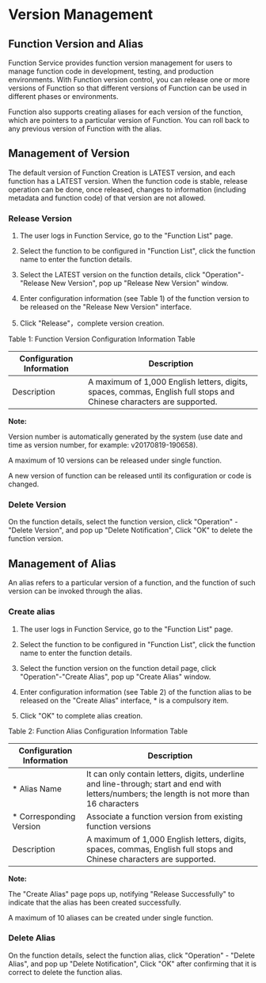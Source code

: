 # Version Management

## Function Version and Alias

 
Function Service provides function version management for users to manage function code in development, testing, and production environments. With Function version control, you can release one or more versions of Function so that different versions of Function can be used in different phases or environments.

 

Function also supports creating aliases for each version of the function, which are pointers to a particular version of Function. You can roll back to any previous version of Function with the alias.

 

## Management of Version

The default version of Function Creation is LATEST version, and each function has a LATEST version. When the function code is stable, release operation can be done, once released, changes to information (including metadata and function code) of that version are not allowed.

### Release Version

 1. The user logs in Function Service, go to the "Function List" page.
 
 2. Select the function to be configured in "Function List", click the function name to enter the function details.
 
 3. Select the LATEST version on the function details, click "Operation"-"Release New Version", pop up "Release New Version" window.
 
 4. Enter configuration information (see Table 1) of the function version to be released on the "Release New Version" interface.
 
 5. Click "Release"，complete version creation.
 
 Table 1: Function Version Configuration Information Table

| Configuration Information | Description                                                       |
| -------- | ---------------------------------------------------------- |
| Description     | A maximum of 1,000 English letters, digits, spaces, commas, English full stops and Chinese characters are supported. |



 **Note:**

Version number is automatically generated by the system (use date and time as version number, for example: v20170819-190658).

A maximum of 10 versions can be released under single function.

A new version of function can be released until its configuration or code is changed.


### Delete Version

On the function details, select the function version, click "Operation" - "Delete Version", and pop up "Delete Notification", Click "OK" to delete the function version.

 

## Management of Alias

An alias refers to a particular version of a function, and the function of such version can be invoked through the alias.

### Create alias

1. The user logs in Function Service, go to the "Function List" page.

2. Select the function to be configured in "Function List", click the function name to enter the function details.

3. Select the function version on the function detail page, click "Operation"-"Create Alias", pop up "Create Alias" window.

4. Enter configuration information (see Table 2) of the function alias to be released on the "Create Alias" interface, * is a compulsory item.

5. Click "OK" to complete alias creation.

Table 2: Function Alias Configuration Information Table

| Configuration Information  | Description                                                         |
| --------- | ------------------------------------------------------------ |
| * Alias Name | It can only contain letters, digits, underline and line-through; start and end with letters/numbers; the length is not more than 16 characters |
| * Corresponding Version |  Associate a function version from existing function versions                                 |
|  Description      | A maximum of 1,000 English letters, digits, spaces, commas, English full stops and Chinese characters are supported.   |




**Note:**

The "Create Alias" page pops up, notifying "Release Successfully" to indicate that the alias has been created successfully.

A maximum of 10 aliases can be created under single function.
 

### Delete Alias

On the function details, select the function alias, click "Operation" - "Delete Alias", and pop up "Delete Notification", Click "OK" after confirming that it is correct to delete the function alias.
